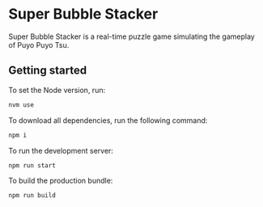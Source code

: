 # Super Bubble Stacker

Super Bubble Stacker is a real-time puzzle game simulating the gameplay of Puyo Puyo Tsu.

## Getting started

To set the Node version, run:

```sh
nvm use
```

To download all dependencies, run the following command:

```sh
npm i
```

To run the development server:

```sh
npm run start
```

To build the production bundle:

```sh
npm run build
```
